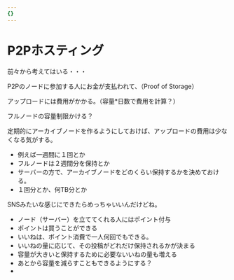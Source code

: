 ```yaml
---
{}
---
```

# P2Pホスティング

前々から考えてはいる・・・

P2Pのノードに参加する人にお金が支払われて、（Proof of Storage）

アップロードには費用がかかる。（容量*日数で費用を計算？）

フルノードの容量制限かける？

定期的にアーカイブノードを作るようにしておけば、アップロードの費用は少なくなる気がする。

- 例えば一週間に１回とか  
- フルノードは２週間分を保持とか  
- サーバーの方で、アーカイブノードをどのくらい保持するかを決めておける。  
- １回分とか、何TB分とか  

SNSみたいな感じにできたらめっちゃいいんだけどね。

- ノード（サーバー）を立ててくれる人にはポイント付与  
- ポイントは買うことができる  
- いいねは、ポイント消費で一人何回でもできる。  
- いいねの量に応じて、その投稿がどれだけ保持されるかが決まる  
- 容量が大きいと保持するために必要ないいねの量も増える  
- あとから容量を減らすこともできるようにする？  
-